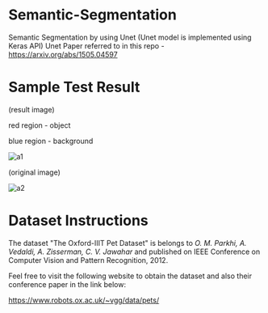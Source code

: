 # Semantic-Segmentation
Semantic Segmentation by using Unet (Unet model is implemented using Keras API)
Unet Paper referred to in this repo - https://arxiv.org/abs/1505.04597

# Sample Test Result
(result image)

red region - object

blue region - background

![a1](https://user-images.githubusercontent.com/49195906/148007987-b76d4119-6b38-40a8-9138-6fb640f2a006.png)

(original image)

![a2](https://user-images.githubusercontent.com/49195906/148007849-ad82394d-8918-4b2e-a816-13fdf2ba6150.jpg)


# Dataset Instructions
The dataset "The Oxford-IIIT Pet Dataset" is belongs to _O. M. Parkhi, A. Vedaldi, A. Zisserman, C. V. Jawahar_ and published on IEEE Conference on Computer Vision and Pattern Recognition, 2012.

Feel free to visit the following website to obtain the dataset and also their conference paper in the link below:

https://www.robots.ox.ac.uk/~vgg/data/pets/
